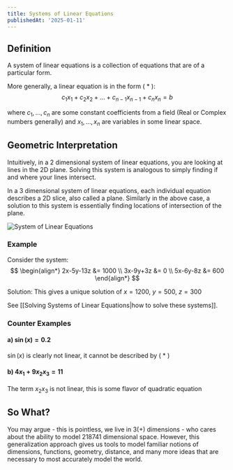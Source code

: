 ```yaml
---
title: Systems of Linear Equations
publishedAt: '2025-01-11'
---
```


## Definition
A system of linear equations is a collection of equations that are of a particular form.

More generally, a linear equation is in the form ( * ):
$$
c_1x_1 + c_2x_2 + \dots + c_{n-1}x_{n-1} + c_nx_n = b
$$

where $c_1, \dots, c_n$ are some constant coefficients from a field (Real or Complex numbers generally) and $x_1, \dots, x_n$ are variables in some linear space.

## Geometric Interpretation
Intuitively, in a 2 dimensional system of linear equations, you are looking at lines in the 2D plane. Solving this system is analogous to simply finding if and where your lines intersect.

In a 3 dimensional system of linear equations, each individual equation describes a 2D slice, also called a plane. Similarly in the above case, a solution to this system is essentially finding locations of intersection of the plane. 

![System of Linear Equations](/assets/LinearSystemSolution.png)

### Example
Consider the system:
$$
\begin{align*}
2x-5y-13z &= 1000 \\
3x-9y+3z &= 0 \\
5x-6y-8z &= 600
\end{align*}
$$

Solution: This gives a unique solution of $x=1200$, $y=500$, $z=300$

See [[Solving Systems of Linear Equations|how to solve these systems]].

### Counter Examples
#### a) $\sin(x) = 0.2$ 
$\sin(x)$ is clearly not linear, it cannot be described by ( * )

#### b) $4x_1 + 9x_2x_3=11$
The term $x_2x_3$ is not linear, this is some flavor of quadratic equation

## So What?
You may argue - this is pointless, we live in 3(+) dimensions - who cares about the ability to model 218741 dimensional space. However, this generalization approach gives us tools to model familiar notions of dimensions, functions, geometry, distance, and many more ideas that are necessary to most accurately model the world.